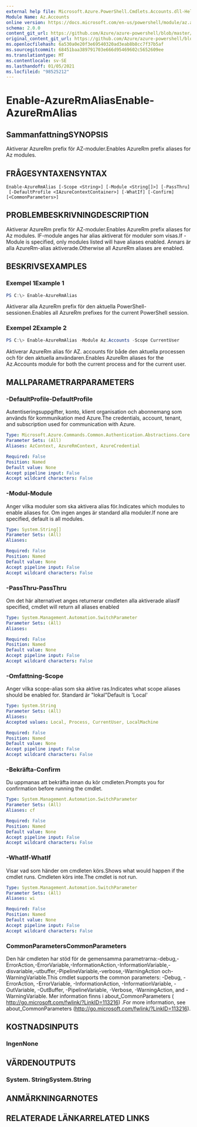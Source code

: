 ```yaml
---
external help file: Microsoft.Azure.PowerShell.Cmdlets.Accounts.dll-Help.xml
Module Name: Az.Accounts
online version: https://docs.microsoft.com/en-us/powershell/module/az.accounts/enable-azurermalias
schema: 2.0.0
content_git_url: https://github.com/Azure/azure-powershell/blob/master/src/Accounts/Accounts/help/Enable-AzureRmAlias.md
original_content_git_url: https://github.com/Azure/azure-powershell/blob/master/src/Accounts/Accounts/help/Enable-AzureRmAlias.md
ms.openlocfilehash: 6a530a0e20f3e69540320ad3eab8b8cc7f37b5af
ms.sourcegitcommit: 68451baa389791703e666d95469602c5652609ee
ms.translationtype: MT
ms.contentlocale: sv-SE
ms.lasthandoff: 01/05/2021
ms.locfileid: "98525212"
---
```

# <span data-ttu-id="f55f5-101">Enable-AzureRmAlias</span><span class="sxs-lookup"><span data-stu-id="f55f5-101">Enable-AzureRmAlias</span></span>

## <span data-ttu-id="f55f5-102">Sammanfattning</span><span class="sxs-lookup"><span data-stu-id="f55f5-102">SYNOPSIS</span></span>
<span data-ttu-id="f55f5-103">Aktiverar AzureRm prefix för AZ-moduler.</span><span class="sxs-lookup"><span data-stu-id="f55f5-103">Enables AzureRm prefix aliases for Az modules.</span></span>

## <span data-ttu-id="f55f5-104">FRÅGESYNTAXEN</span><span class="sxs-lookup"><span data-stu-id="f55f5-104">SYNTAX</span></span>

```
Enable-AzureRmAlias [-Scope <String>] [-Module <String[]>] [-PassThru]
 [-DefaultProfile <IAzureContextContainer>] [-WhatIf] [-Confirm] [<CommonParameters>]
```

## <span data-ttu-id="f55f5-105">PROBLEMBESKRIVNING</span><span class="sxs-lookup"><span data-stu-id="f55f5-105">DESCRIPTION</span></span>
<span data-ttu-id="f55f5-106">Aktiverar AzureRm prefix för AZ-moduler.</span><span class="sxs-lookup"><span data-stu-id="f55f5-106">Enables AzureRm prefix aliases for Az modules.</span></span> <span data-ttu-id="f55f5-107">IF-module anges har alias aktiverat för moduler som visas.</span><span class="sxs-lookup"><span data-stu-id="f55f5-107">If -Module is specified, only modules listed will have aliases enabled.</span></span> <span data-ttu-id="f55f5-108">Annars är alla AzureRm-alias aktiverade.</span><span class="sxs-lookup"><span data-stu-id="f55f5-108">Otherwise all AzureRm aliases are enabled.</span></span>

## <span data-ttu-id="f55f5-109">BESKRIVS</span><span class="sxs-lookup"><span data-stu-id="f55f5-109">EXAMPLES</span></span>

### <span data-ttu-id="f55f5-110">Exempel 1</span><span class="sxs-lookup"><span data-stu-id="f55f5-110">Example 1</span></span>
```powershell
PS C:\> Enable-AzureRmAlias
```

<span data-ttu-id="f55f5-111">Aktiverar alla AzureRm prefix för den aktuella PowerShell-sessionen.</span><span class="sxs-lookup"><span data-stu-id="f55f5-111">Enables all AzureRm prefixes for the current PowerShell session.</span></span>

### <span data-ttu-id="f55f5-112">Exempel 2</span><span class="sxs-lookup"><span data-stu-id="f55f5-112">Example 2</span></span>
```powershell
PS C:\> Enable-AzureRmAlias -Module Az.Accounts -Scope CurrentUser
```

<span data-ttu-id="f55f5-113">Aktiverar AzureRm alias för AZ. accounts för både den aktuella processen och för den aktuella användaren.</span><span class="sxs-lookup"><span data-stu-id="f55f5-113">Enables AzureRm aliases for the Az.Accounts module for both the current process and for the current user.</span></span>

## <span data-ttu-id="f55f5-114">MALLPARAMETRAR</span><span class="sxs-lookup"><span data-stu-id="f55f5-114">PARAMETERS</span></span>

### <span data-ttu-id="f55f5-115">-DefaultProfile</span><span class="sxs-lookup"><span data-stu-id="f55f5-115">-DefaultProfile</span></span>
<span data-ttu-id="f55f5-116">Autentiseringsuppgifter, konto, klient organisation och abonnemang som används för kommunikation med Azure.</span><span class="sxs-lookup"><span data-stu-id="f55f5-116">The credentials, account, tenant, and subscription used for communication with Azure.</span></span>

```yaml
Type: Microsoft.Azure.Commands.Common.Authentication.Abstractions.Core.IAzureContextContainer
Parameter Sets: (All)
Aliases: AzContext, AzureRmContext, AzureCredential

Required: False
Position: Named
Default value: None
Accept pipeline input: False
Accept wildcard characters: False
```

### <span data-ttu-id="f55f5-117">-Modul</span><span class="sxs-lookup"><span data-stu-id="f55f5-117">-Module</span></span>
<span data-ttu-id="f55f5-118">Anger vilka moduler som ska aktivera alias för.</span><span class="sxs-lookup"><span data-stu-id="f55f5-118">Indicates which modules to enable aliases for.</span></span>
<span data-ttu-id="f55f5-119">Om ingen anges är standard alla moduler.</span><span class="sxs-lookup"><span data-stu-id="f55f5-119">If none are specified, default is all modules.</span></span>

```yaml
Type: System.String[]
Parameter Sets: (All)
Aliases:

Required: False
Position: Named
Default value: None
Accept pipeline input: False
Accept wildcard characters: False
```

### <span data-ttu-id="f55f5-120">-PassThru</span><span class="sxs-lookup"><span data-stu-id="f55f5-120">-PassThru</span></span>
<span data-ttu-id="f55f5-121">Om det här alternativet anges returnerar cmdleten alla aktiverade alias</span><span class="sxs-lookup"><span data-stu-id="f55f5-121">If specified, cmdlet will return all aliases enabled</span></span>

```yaml
Type: System.Management.Automation.SwitchParameter
Parameter Sets: (All)
Aliases:

Required: False
Position: Named
Default value: None
Accept pipeline input: False
Accept wildcard characters: False
```

### <span data-ttu-id="f55f5-122">-Omfattning</span><span class="sxs-lookup"><span data-stu-id="f55f5-122">-Scope</span></span>
<span data-ttu-id="f55f5-123">Anger vilka scope-alias som ska aktive ras.</span><span class="sxs-lookup"><span data-stu-id="f55f5-123">Indicates what scope aliases should be enabled for.</span></span> <span data-ttu-id="f55f5-124">Standard är "lokal"</span><span class="sxs-lookup"><span data-stu-id="f55f5-124">Default is 'Local'</span></span>

```yaml
Type: System.String
Parameter Sets: (All)
Aliases:
Accepted values: Local, Process, CurrentUser, LocalMachine

Required: False
Position: Named
Default value: None
Accept pipeline input: False
Accept wildcard characters: False
```

### <span data-ttu-id="f55f5-125">-Bekräfta</span><span class="sxs-lookup"><span data-stu-id="f55f5-125">-Confirm</span></span>
<span data-ttu-id="f55f5-126">Du uppmanas att bekräfta innan du kör cmdleten.</span><span class="sxs-lookup"><span data-stu-id="f55f5-126">Prompts you for confirmation before running the cmdlet.</span></span>

```yaml
Type: System.Management.Automation.SwitchParameter
Parameter Sets: (All)
Aliases: cf

Required: False
Position: Named
Default value: None
Accept pipeline input: False
Accept wildcard characters: False
```

### <span data-ttu-id="f55f5-127">-WhatIf</span><span class="sxs-lookup"><span data-stu-id="f55f5-127">-WhatIf</span></span>
<span data-ttu-id="f55f5-128">Visar vad som händer om cmdleten körs.</span><span class="sxs-lookup"><span data-stu-id="f55f5-128">Shows what would happen if the cmdlet runs.</span></span>
<span data-ttu-id="f55f5-129">Cmdleten körs inte.</span><span class="sxs-lookup"><span data-stu-id="f55f5-129">The cmdlet is not run.</span></span>

```yaml
Type: System.Management.Automation.SwitchParameter
Parameter Sets: (All)
Aliases: wi

Required: False
Position: Named
Default value: None
Accept pipeline input: False
Accept wildcard characters: False
```

### <span data-ttu-id="f55f5-130">CommonParameters</span><span class="sxs-lookup"><span data-stu-id="f55f5-130">CommonParameters</span></span>
<span data-ttu-id="f55f5-131">Den här cmdleten har stöd för de gemensamma parametrarna:-debug,-ErrorAction,-ErrorVariable,-InformationAction,-InformationVariable,-disvariable,-utbuffer,-PipelineVariable,-verbose,-WarningAction och-WarningVariable.</span><span class="sxs-lookup"><span data-stu-id="f55f5-131">This cmdlet supports the common parameters: -Debug, -ErrorAction, -ErrorVariable, -InformationAction, -InformationVariable, -OutVariable, -OutBuffer, -PipelineVariable, -Verbose, -WarningAction, and -WarningVariable.</span></span> <span data-ttu-id="f55f5-132">Mer information finns i about_CommonParameters ( http://go.microsoft.com/fwlink/?LinkID=113216) .</span><span class="sxs-lookup"><span data-stu-id="f55f5-132">For more information, see about_CommonParameters (http://go.microsoft.com/fwlink/?LinkID=113216).</span></span>

## <span data-ttu-id="f55f5-133">KOSTNADS</span><span class="sxs-lookup"><span data-stu-id="f55f5-133">INPUTS</span></span>

### <span data-ttu-id="f55f5-134">Ingen</span><span class="sxs-lookup"><span data-stu-id="f55f5-134">None</span></span>

## <span data-ttu-id="f55f5-135">VÄRDEN</span><span class="sxs-lookup"><span data-stu-id="f55f5-135">OUTPUTS</span></span>

### <span data-ttu-id="f55f5-136">System. String</span><span class="sxs-lookup"><span data-stu-id="f55f5-136">System.String</span></span>

## <span data-ttu-id="f55f5-137">ANMÄRKNINGAR</span><span class="sxs-lookup"><span data-stu-id="f55f5-137">NOTES</span></span>

## <span data-ttu-id="f55f5-138">RELATERADE LÄNKAR</span><span class="sxs-lookup"><span data-stu-id="f55f5-138">RELATED LINKS</span></span>
